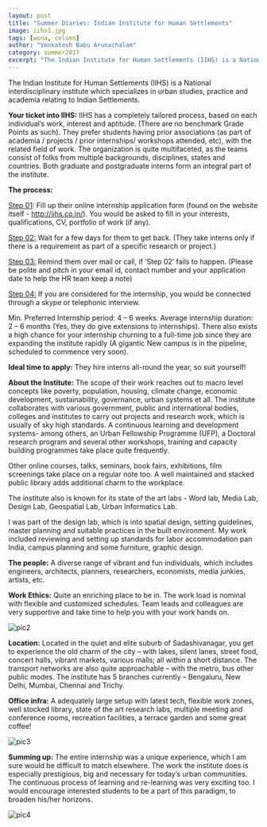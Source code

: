 ```yaml
---
layout: post
title: "Summer Diaries: Indian Institute for Human Settlements"
image: iihs1.jpg
tags: [wona, column]
author: "Venkatesh Babu Arunachalam"
category: summer2017 
excerpt: "The Indian Institute for Human Settlements (IIHS) is a National interdisciplinary institute which specializes in urban studies, practice and academia relating to Indian Settlements"
---
```


The Indian Institute for Human Settlements (IIHS) is a National interdisciplinary institute which specializes in urban studies, practice and academia relating to Indian Settlements.

**Your ticket into IIHS:** IIHS has a completely tailored process, based on each individual’s work, interest and aptitude. (There are no benchmark Grade Points as such). They prefer students having prior associations (as part of academia / projects / prior internships/ workshops attended, etc), with the related field of work. The organization is quite multifaceted, as the teams consist of folks from multiple backgrounds, disciplines, states and countries. Both graduate and postgraduate interns form an integral part of the institute.

**The process:**

<u>Step 01</u>: Fill up their online internship application form (found on the website itself - http://iihs.co.in/). You would be asked to fill in your interests, qualifications, CV, portfolio of work (if any).

<u>Step 02:</u> Wait for a few days for them to get back. (They take interns only if there is a requirement as part of a specific research or project.)

<u>Step 03:</u> Remind them over mail or call, if ‘Step 02’ fails to happen. (Please be polite and pitch in your email id, contact number and your application date to help the HR team keep a note)

<u>Step 04:</u> If you are considered for the internship, you would be connected through a skype or telephonic interview.

Min. Preferred Internship period: 4 – 6 weeks. 
Average internship duration:  2 – 6 months
(Yes, they do give extensions to internships). There also exists a high chance for your internship churning to a full-time job since they are expanding the institute rapidly (A gigantic New campus is in the pipeline, scheduled to commence very soon).

**Ideal time to apply:** They hire interns all-round the year, so suit yourself!

**About the Institute:** The scope of their work reaches out to macro level concepts like poverty, population, housing, climate change, economic development, sustainability, governance, urban systems et all. The institute collaborates with various government, public and international bodies, colleges and institutes to carry out projects and research work, which is usually of sky high standards. A continuous learning and development systems- among others, an Urban Fellowship Programme (UFP), a Doctoral research program and several other workshops, training and capacity building programmes take place quite frequently.

Other online courses, talks, seminars, book fairs, exhibitions, film screenings take place on a regular note too. A well maintained and stacked public library adds additional charm to the workplace.

The institute also is known for its state of the art labs - Word lab, Media Lab, Design Lab, Geospatial Lab, Urban Informatics Lab. 

I was part of the design lab, which is into spatial design, setting guidelines, master planning and suitable practices in the built environment. My work included reviewing and setting up standards for labor accommodation pan India, campus planning and some furniture, graphic design.

**The people:** A diverse range of vibrant and fun individuals, which includes engineers, architects, planners, researchers, economists, media junkies, artists, etc. 

**Work Ethics:** Quite an enriching place to be in. The work load is nominal with flexible and customized schedules. Team leads and colleagues are very supportive and take time to help you with your work hands on. 

![pic2](http://ketangupta.in/wona-images/posts/iihs2.jpg)

**Location:** Located in the quiet and elite suburb of Sadashivanagar, you get to experience the old charm of the city – with lakes, silent lanes, street food, concert halls, vibrant markets, various malls; all within a short distance. The transport networks are also quite approachable – with the metro, bus other public modes. The institute has 5 branches currently – Bengaluru, New Delhi, Mumbai, Chennai and Trichy.

**Office infra:** A adequately large setup with latest tech, flexible work zones, well stocked library, state of the art research labs, multiple meeting and conference rooms, recreation facilities, a terrace garden and some great coffee!

![pic3](http://ketangupta.in/wona-images/posts/iihs3.jpg.png)

**Summing up:** The entire internship was a unique experience, which I am sure would be difficult to match elsewhere. The work the institute does is especially prestigious, big and necessary for today’s urban communities. The continuous process of learning and re-learning was very exciting too. I would encourage interested students to be a part of this paradigm, to broaden his/her horizons. 

![pic4](http://ketangupta.in/wona-images/posts/iihs4.jpg)